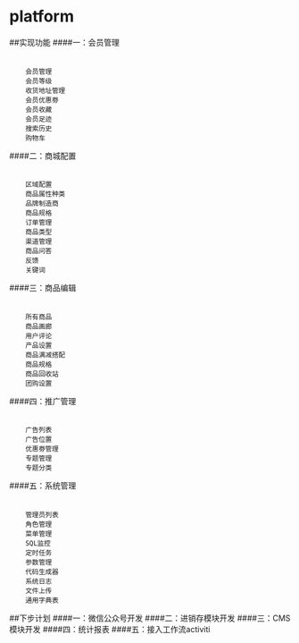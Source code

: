 # platform

##实现功能
####一：会员管理
######
        会员管理
        会员等级
        收货地址管理
        会员优惠劵
        会员收藏
        会员足迹
        搜索历史
        购物车

####二：商城配置
######
        区域配置
        商品属性种类
        品牌制造商
        商品规格
        订单管理
        商品类型
        渠道管理
        商品问答
        反馈
        关键词

####三：商品编辑
######
        所有商品
        商品画廊
        用户评论
        产品设置
        商品满减搭配
        商品规格
        商品回收站
        团购设置

####四：推广管理
######
        广告列表
        广告位置
        优惠劵管理
        专题管理
        专题分类

####五：系统管理
######
        管理员列表
        角色管理
        菜单管理
        SQL监控
        定时任务
        参数管理
        代码生成器
        系统日志
        文件上传
        通用字典表


##下步计划
####一：微信公众号开发
####二：进销存模块开发
####三：CMS模块开发
####四：统计报表
####五：接入工作流activiti